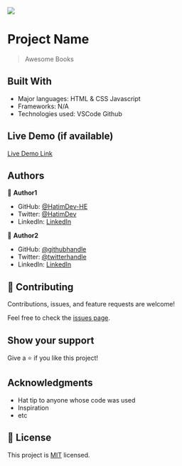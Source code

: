 ![](https://img.shields.io/badge/Microverse-blueviolet)

# Project Name

> Awesome Books


## Built With

- Major languages: HTML & CSS Javascript
- Frameworks: N/A
- Technologies used: VSCode Github

## Live Demo (if available)

[Live Demo Link](https://livedemo.com)

## Authors

👤 **Author1**

- GitHub: [@HatimDev-HE](https://github.com/HatimDev-HE)
- Twitter: [@HatimDev](https://twitter.com/HatimDev)
- LinkedIn: [LinkedIn]( www.linkedin.com/in/hatimdev)

👤 **Author2**

- GitHub: [@githubhandle](https://github.com/githubhandle)
- Twitter: [@twitterhandle](https://twitter.com/twitterhandle)
- LinkedIn: [LinkedIn](https://linkedin.com/in/linkedinhandle)

## 🤝 Contributing

Contributions, issues, and feature requests are welcome!

Feel free to check the [issues page](../../issues/).

## Show your support

Give a ⭐️ if you like this project!

## Acknowledgments

- Hat tip to anyone whose code was used
- Inspiration
- etc

## 📝 License

This project is [MIT](./MIT.md) licensed.
